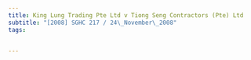 ```yaml
---
title: King Lung Trading Pte Ltd v Tiong Seng Contractors (Pte) Ltd 
subtitle: "[2008] SGHC 217 / 24\_November\_2008"
tags:


---
```


